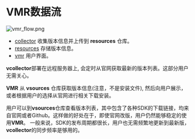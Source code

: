 # VMR数据流

<!-- https://cdn.jsdelivr.net/gh/moqsien/img_repo@main/vmr_install.png -->
![vmr_flow.png](https://cdn.jsdelivr.net/gh/moqsien/img_repo@main/vmr_flow.png)

- [collector](https://github.com/gvcgo/vcollector) 收集版本信息并上传到 **resources** 仓库。
- [resources](https://github.com/gvcgo/vsources) 存储版本信息。
- [vmr](https://github.com/gvcgo/version-manager) 用户界面。

**vcollector**部署在远程服务器上, 会定时从官网获取最新的版本列表。这部分用户无需关心。

**VMR** 从 **vsources** 仓库获取版本信息(注意，不是安装文件), 然后向用户展示，或者根据用户的选择从官网进行相关下载安装。

用户可以到**vsources**仓库查看版本列表，其中包含了各种SDK的下载链接，均来自官网或者Github。这样做的好处在于，即使官网改版，用户仍然能够稳定的使用**VMR**。
一般来说，SDK的发布周期都很长，用户也无需频繁地更新到最新版，**vcollector**的同步频率是够用的。
